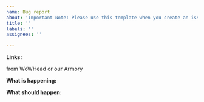 ```yaml
---
name: Bug report
about: 'Important Note: Please use this template when you create an issue'
title: ''
labels: ''
assignees: ''

---
```


**Links:**

from WoWHead or our Armory

**What is happening:**



**What should happen:**












